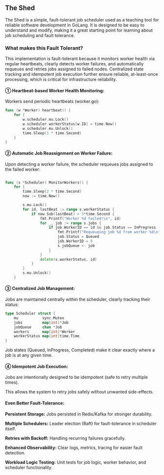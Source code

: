 ## The Shed

The Shed is a simple, fault-tolerant job scheduler used as a teaching tool for reliable software development in GoLang. It is designed to be easy to understand and modify, making it a great starting point for learning about job scheduling and fault tolerance.

### What makes this Fault Tolerant?

This implementation is fault-tolerant because it monitors worker health via regular heartbeats, clearly detects worker failures, and automatically requeues and retries jobs assigned to failed nodes. Centralized state tracking and idempotent job execution further ensure reliable, at-least-once processing, which is critical for infrastructure reliability.


#### ① Heartbeat-based Worker Health Monitoring:

Workers send periodic heartbeats (worker.go):

```go
func (w *Worker) heartbeat() {
    for {
        w.scheduler.mu.Lock()
        w.scheduler.workerStatus[w.ID] = time.Now()
        w.scheduler.mu.Unlock()
        time.Sleep(1 * time.Second)
    }
}
```

#### ② Automatic Job Reassignment on Worker Failure:

Upon detecting a worker failure, the scheduler requeues jobs assigned to the failed worker:

```go

func (s *Scheduler) MonitorWorkers() {
	for {
		time.Sleep(2 * time.Second)
		now := time.Now()

		s.mu.Lock()
		for id, lastBeat := range s.workerStatus {
			if now.Sub(lastBeat) > 5*time.Second {
				fmt.Printf("Worker %d failed!\n", id)
				for _, job := range s.jobs {
					if job.WorkerID == id && job.Status == InProgress {
						fmt.Printf("Requeueing job %d from worker %d\n", job.ID, id)
						job.Status = Queued
						job.WorkerID = 0
						s.jobQueue <- job
					}
				}
				delete(s.workerStatus, id)
			}
		}
		s.mu.Unlock()
	}
```

#### ③ Centralized Job Management:

Jobs are maintained centrally within the scheduler, clearly tracking their status:

```go
type Scheduler struct {
    mu           sync.Mutex
    jobs         map[int]*Job
    jobQueue     chan *Job
    workers      map[int]*Worker
    workerStatus map[int]time.Time
}
```

Job states (Queued, InProgress, Completed) make it clear exactly where a job is at any given time.

#### ④ Idempotent Job Execution:

Jobs are intentionally designed to be idempotent (safe to retry multiple times).

This allows the system to retry jobs safely without unwanted side-effects.

#### Even Better Fault-Tolerance:

**Persistent Storage:** Jobs persisted in Redis/Kafka for stronger durability.

**Multiple Schedulers:** Leader election (Raft) for fault-tolerance in scheduler itself.

**Retries with Backoff:** Handling recurring failures gracefully.

**Enhanced Observability:** Clear logs, metrics, tracing for easier fault detection.

**Workload Logic Testing:** Unit tests for job logic, worker behavior, and scheduler functionality. 
